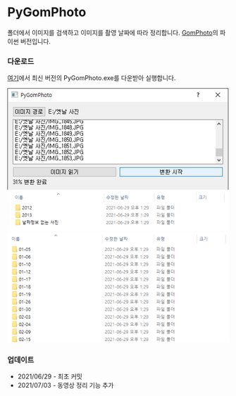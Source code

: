 # PyGomPhoto

폴더에서 이미지를 검색하고 이미지를 촬영 날짜에 따라 정리합니다. [GomPhoto](http://whria.net/photo/)의 파이썬 버전입니다.

### 다운로드
[여기](https://github.com/Hydragon516/PyGomPhoto/releases)에서 최신 버전의 PyGomPhoto.exe를 다운받아 실행합니다.

![fig1](./img/1.png)
![fig2](./img/2.png)
![fig3](./img/3.png)

### 업데이트
* 2021/06/29 - 최초 커밋
* 2021/07/03 - 동영상 정리 기능 추가
